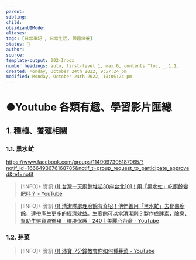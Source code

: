 ```yaml
---
parent: 
sibling: 
child: 
obsidianUIMode: 
aliases: 
tags: [日常筆記 , 日常生活, 興趣培養]
status: 🌱
author: 
source: 
template-output: 002-Inbox
number headings: auto, first-level 1, max 6, contents ^toc, _.1.1.
created: Monday, October 24th 2022, 9:57:24 pm
modified: Monday, October 24th 2022, 10:05:24 pm
---
```

# ●Youtube 各類有趣、學習影片匯總

## 1. 種植、養殖相關

### 1.1. 黑水虻

https://www.facebook.com/groups/1149097305187065/?notif_id=1666493676168785&notif_t=group_request_to_participate_approved&ref=notif

> [!INFO]+ 資訊
> [(1) 台灣一天廚餘堆起30座台北101！用「黑水虻」吃廚餘變肥料？ - YouTube](https://www.youtube.com/watch?v=Q6D5IAjwqek)

> [!INFO]+ 資訊
> [(1) 清潔隊處理廚餘有奇招！他們善用「黑水虻」去化熟廚餘，連帶產生更多的經濟效益。生廚餘可以當清潔劑？製作成酵素，除臭、幫助生態資源循環｜環境保護｜240｜美麗心台灣 - YouTube](https://www.youtube.com/watch?v=FRpop9Eon6A&list=WL&index=44)




### 1.2. 芽菜

> [!INFO]+ 資訊
> [(1) 沛寶-7分鐘教會你如何種芽菜 - YouTube](https://www.youtube.com/watch?v=gC28a-d7H6g&list=WL&index=26&t=149s)